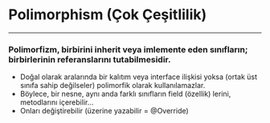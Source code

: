 # Polimorphism (Çok Çeşitlilik)
___

### Polimorfizm, birbirini inherit veya imlemente eden sınıfların; birbirlerinin referanslarını tutabilmesidir.
* Doğal olarak aralarında bir kalıtım veya interface ilişkisi yoksa (ortak üst sınıfa sahip değilseler) polimorfik olarak kullanılamazlar.
* Böylece, bir nesne, aynı anda farklı sınıfların field (özellik) lerini, metodlarını içerebilir...
* Onları değiştirebilir (üzerine yazabilir = @Override)

